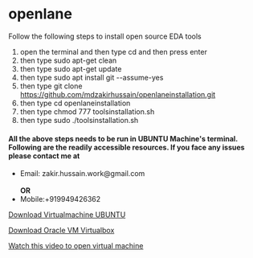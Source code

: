 # openlane
Follow the following steps to install open source EDA tools

1. open the terminal and then type cd and then press enter
2. then type sudo apt-get clean
3. then type sudo apt-get update
4. then type sudo apt install git --assume-yes
5. then type git clone https://github.com/mdzakirhussain/openlaneinstallation.git
6. then type cd openlaneinstallation
7. then type chmod 777 toolsinstallation.sh
8. then type sudo ./toolsinstallation.sh

<h4>All the above steps needs to be run in UBUNTU Machine's terminal. Following are the readily accessible resources. If you face any issues please contact me at</h4>

<ul><li>Email: zakir.hussain.work@gmail.com</li><br><b>OR</b><li>Mobile:+919949426362</li></ul>

<a href="https://drive.google.com/drive/folders/1AfyLbUMrOOjMRa-fI9xr9lEOX8y7B3S7?usp=sharing">Download Virtualmachine UBUNTU</a>

<a href="https://drive.google.com/file/d/19xzfCOasAnaMo3Ko1gZnNpvf6HuQ2pyY/view">Download Oracle VM Virtualbox</a>

<a href="https://drive.google.com/file/d/14smArs39XjfoQeWRvrB46SlOzfvrUlu5/view">Watch this video to open virtual machine</a>
